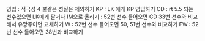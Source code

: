 영입	: 적극성 4 불같은 성질은 제외하기
KP	: LK 에게 KP 영입하기
CD	: rt 5.5 되는 선수있으면 LK에게 팔거나 IM으로 올리기
	: 52번 선수 들어오면 CD 33번 선수와 비교해서 유망주이면 교체하기
W	: 52번 선수 들어오면 50, 51번 선수와 비교하기
FW	: 52번 선수 들어오면 38번과 비교하기

